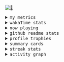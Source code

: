 [![🐙](https://hits.seeyoufarm.com/api/count/incr/badge.svg?url=https%3A%2F%2Fgithub.com%2Fktnkk%2Fhit-counter&count_bg=%23070707&title_bg=%23070707&icon=&icon_color=%23E7E7E7&title=visitors&edge_flat=true)](https://hits.seeyoufarm.com)

<details>
  <summary> <samp>my metrics</samp></summary>
  
  <br>
  
 ![🐳](https://github.com/kkhys/kkhys/blob/main/github-metrics.svg)
  
  ***
</details>

<details>
  <summary> <samp>wakaTime stats</samp></summary>
  
  <br>
  
<!--START_SECTION:waka-->
![Code Time](http://img.shields.io/badge/Code%20Time-5%2C644%20hrs%2035%20mins-blue)

**🐱 My GitHub Data** 

> 📦 5.2 MB Used in GitHub's Storage 
 > 
> 💼 Opted to Hire
 > 
> 📜 9 Public Repositories 
 > 
> 🔑 23 Private Repositories 
 > 
**I'm a Night 🦉** 

```text
🌞 Morning                14356 commits       ███████░░░░░░░░░░░░░░░░░░   27.13 % 
🌆 Daytime                10725 commits       █████░░░░░░░░░░░░░░░░░░░░   20.27 % 
🌃 Evening                24152 commits       ███████████░░░░░░░░░░░░░░   45.65 % 
🌙 Night                  3679 commits        ██░░░░░░░░░░░░░░░░░░░░░░░   06.95 % 
```
📅 **I'm Most Productive on Sunday** 

```text
Monday                   5545 commits        ███░░░░░░░░░░░░░░░░░░░░░░   10.48 % 
Tuesday                  6667 commits        ███░░░░░░░░░░░░░░░░░░░░░░   12.60 % 
Wednesday                6947 commits        ███░░░░░░░░░░░░░░░░░░░░░░   13.13 % 
Thursday                 7564 commits        ████░░░░░░░░░░░░░░░░░░░░░   14.30 % 
Friday                   7447 commits        ████░░░░░░░░░░░░░░░░░░░░░   14.07 % 
Saturday                 8651 commits        ████░░░░░░░░░░░░░░░░░░░░░   16.35 % 
Sunday                   10091 commits       █████░░░░░░░░░░░░░░░░░░░░   19.07 % 
```


📊 **This Week I Spent My Time On** 

```text
🕑︎ Time Zone: Asia/Tokyo

💬 Programming Languages: 
TypeScript               11 hrs 36 mins      █████████░░░░░░░░░░░░░░░░   37.61 % 
Other                    11 hrs 8 mins       █████████░░░░░░░░░░░░░░░░   36.07 % 
Java                     3 hrs 48 mins       ███░░░░░░░░░░░░░░░░░░░░░░   12.34 % 
SQL                      1 hr 46 mins        █░░░░░░░░░░░░░░░░░░░░░░░░   05.76 % 
Image (svg)              51 mins             █░░░░░░░░░░░░░░░░░░░░░░░░   02.78 % 

🔥 Editors: 
IntelliJ IDEA            15 hrs 47 mins      █████████████░░░░░░░░░░░░   51.17 % 
Chrome                   13 hrs 41 mins      ███████████░░░░░░░░░░░░░░   44.33 % 
WebStorm                 1 hr 11 mins        █░░░░░░░░░░░░░░░░░░░░░░░░   03.87 % 
DataGrip                 11 mins             ░░░░░░░░░░░░░░░░░░░░░░░░░   00.63 % 

💻 Operating System: 
Mac                      30 hrs 52 mins      █████████████████████████   100.00 % 
```


 Last Updated on 2025/01/22 18:47:00 UTC
<!--END_SECTION:waka-->
  
  ***
</details>


<details>
  <summary> <samp>now playing</samp></summary>
  
  <br>
 
 [![🐟](https://spotify-github-profile.vercel.app/api/view?uid=31ryofms4dnv7mrohhepo4c4zgqu&cover_image=true&theme=default&show_offline=false&background_color=121212&bar_color=53b14f&bar_color_cover=false)](https://open.spotify.com/user/31ryofms4dnv7mrohhepo4c4zgqu)
  
  ***
</details>

<details>
  <summary> <samp>github readme stats</samp></summary>
  
  <br>
  
 <p align="left"> 
  <img alt="🐠" src="https://github-readme-stats.vercel.app/api?username=kkhys&count_private=true&show_icons=true&theme=dark&include_all_commits=true" />
  <img alt="🐟" src="https://github-readme-stats.vercel.app/api/top-langs/?username=kkhys&layout=compact&theme=dark&langs_count=10&hide=HTML,CSS,SCSS" />
</p>
  
  ***
</details>

<details>
  <summary> <samp>profile trophies</samp></summary>
  
  <br>
  
  [![🐬](https://github-profile-trophy.vercel.app/?username=kkhys&rank=SECRET,SSS,SS,S,AAA,AA,A&theme=darkhub&row=1&margin-w=10&no-bg=true)](https://github.com/ryo-ma/github-profile-trophy)
  
  ***
</details>

<details>
  <summary> <samp>summary cards</samp></summary>
  
  <br>
  
  ![🐋](https://github-profile-summary-cards.vercel.app/api/cards/profile-details?username=kkhys&theme=github_dark)
  ![🦑](https://github-profile-summary-cards.vercel.app/api/cards/repos-per-language?username=kkhys&theme=github_dark)
  ![🦭](https://github-profile-summary-cards.vercel.app/api/cards/most-commit-language?username=kkhys&theme=github_dark)
  ![🦀](https://github-profile-summary-cards.vercel.app/api/cards/stats?username=kkhys&theme=github_dark)
  ![🦈](https://github-profile-summary-cards.vercel.app/api/cards/productive-time?username=kkhys&theme=github_dark)
  
  ***
</details>

<details>
  <summary> <samp>streak stats</samp></summary>
  
  <br>
  
  [![🐠](http://github-readme-streak-stats.herokuapp.com?user=kkhys&theme=dark)](https://git.io/streak-stats)
  
  ***
</details>

<details>
  <summary> <samp>activity graph</samp></summary>
  
  <br>
  
  [![🐡](https://github-readme-activity-graph.vercel.app/graph?username=kkhys&theme=xcode)](https://github.com/ashutosh00710/github-readme-activity-graph)
  
  ***
</details>
